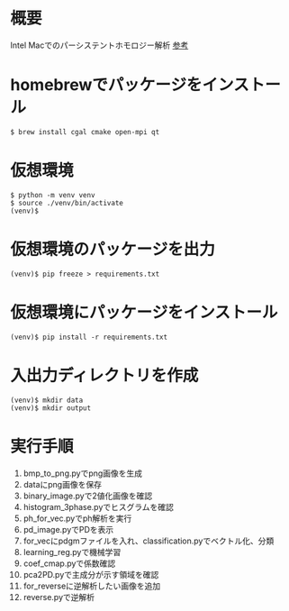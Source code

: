 # 概要
Intel Macでのパーシステントホモロジー解析
[参考]("https://homcloud.dev/install-guide/install_guide_for_Mac.html")

# homebrewでパッケージをインストール
```
$ brew install cgal cmake open-mpi qt
```

# 仮想環境
```
$ python -m venv venv
$ source ./venv/bin/activate
(venv)$
```

# 仮想環境のパッケージを出力
```
(venv)$ pip freeze > requirements.txt
```

# 仮想環境にパッケージをインストール
```
(venv)$ pip install -r requirements.txt
```

# 入出力ディレクトリを作成
```
(venv)$ mkdir data
(venv)$ mkdir output
```

# 実行手順
1. bmp_to_png.pyでpng画像を生成
2. dataにpng画像を保存
3. binary_image.pyで2値化画像を確認
4. histogram_3phase.pyでヒスグラムを確認
5. ph_for_vec.pyでph解析を実行
6. pd_image.pyでPDを表示
7. for_vecにpdgmファイルを入れ、classification.pyでベクトル化、分類
8. learning_reg.pyで機械学習
9. coef_cmap.pyで係数確認
10. pca2PD.pyで主成分が示す領域を確認
11. for_reverseに逆解析したい画像を追加
12. reverse.pyで逆解析